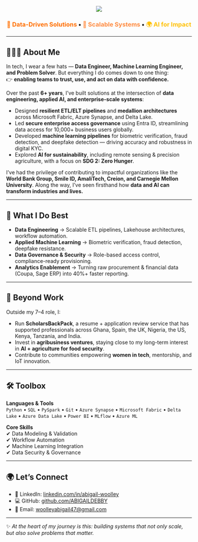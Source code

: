 <!-- Modern Orange Gradient Header -->
<p align="center">
  <img src="https://capsule-render.vercel.app/api?type=waving&height=230&color=0:FF6F00,50:FF8C42,100:FFC107&text=%F0%9F%91%8B%20Hello%2C%20I'm%20Abigail%20Woolley&fontSize=48&fontAlignY=35&fontAlign=50&fontColor=FFFFFF&font=Raleway&animation=twinkling&desc=%F0%9F%92%BB%20Senior%20Data%20Engineer%20%7C%20Machine%20Learning%20Engineer%20%7C%20Problem%20Solver&descAlign=50&descAlignY=65&descSize=20"/>
</p>

<h3 align="center">
  <span style="color:#FF6F00;">🔸 Data-Driven Solutions</span> • 
  <span style="color:#FF8C42;">🚀 Scalable Systems</span> • 
  <span style="color:#FFC107;">🌍 AI for Impact</span>
</h3>

---

## 👩🏽‍💻 About Me
In tech, I wear a few hats — **Data Engineer, Machine Learning Engineer, and Problem Solver**. But everything I do comes down to one thing:  
👉 **enabling teams to trust, use, and act on data with confidence.**

Over the past **6+ years**, I’ve built solutions at the intersection of **data engineering, applied AI, and enterprise-scale systems**:
- Designed **resilient ETL/ELT pipelines** and **medallion architectures** across Microsoft Fabric, Azure Synapse, and Delta Lake.  
- Led **secure enterprise access governance** using Entra ID, streamlining data access for 10,000+ business users globally.  
- Developed **machine learning pipelines** for biometric verification, fraud detection, and deepfake detection — driving accuracy and robustness in digital KYC.  
- Explored **AI for sustainability**, including remote sensing & precision agriculture, with a focus on **SDG 2: Zero Hunger**.  

I’ve had the privilege of contributing to impactful organizations like the **World Bank Group, Smile ID, AmaliTech, Creion, and Carnegie Mellon University**. Along the way, I’ve seen firsthand how **data and AI can transform industries and lives.**

---

## 🔹 What I Do Best
- **Data Engineering** → Scalable ETL pipelines, Lakehouse architectures, workflow automation.  
- **Applied Machine Learning** → Biometric verification, fraud detection, deepfake resistance.  
- **Data Governance & Security** → Role-based access control, compliance-ready provisioning.  
- **Analytics Enablement** → Turning raw procurement & financial data (Coupa, Sage ERP) into 40%+ faster reporting.  

---

## 🔹 Beyond Work
Outside my 7–4 role, I:  
- Run **ScholarsBackPack**, a resume + application review service that has supported professionals across Ghana, Spain, the UK, Nigeria, the US, Kenya, Tanzania, and India.  
- Invest in **agribusiness ventures**, staying close to my long-term interest in **AI + agriculture for food security**.  
- Contribute to communities empowering **women in tech**, mentorship, and IoT innovation.  

---

## 🛠️ Toolbox
**Languages & Tools**  
`Python` • `SQL` • `PySpark` • `Git` • `Azure Synapse` • `Microsoft Fabric` • `Delta Lake` • `Azure Data Lake` • `Power BI` • `MLflow` • `Azure ML`

**Core Skills**  
✔ Data Modeling & Validation  
✔ Workflow Automation  
✔ Machine Learning Integration  
✔ Data Security & Governance  

---

## 🌍 Let’s Connect
- 💼 LinkedIn: [linkedin.com/in/abigail-woolley](https://www.linkedin.com/in/abigail-woolley/)  
- 💻 GitHub: [github.com/ABIGAILDEBBY](https://github.com/ABIGAILDEBBY)  
- 📧 Email: woolleyabigail47@gmail.com  

---

✨ *At the heart of my journey is this: building systems that not only scale, but also solve problems that matter.*  
